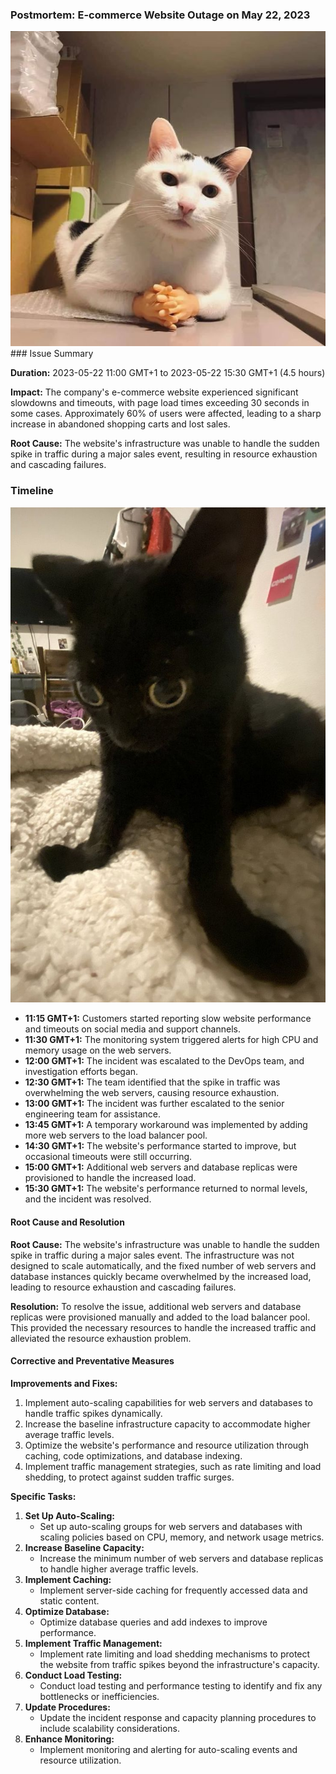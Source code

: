 ### Postmortem: E-commerce Website Outage on May 22, 2023

<img src="cat-1.jpeg" alt="">
### Issue Summary

**Duration:** 2023-05-22 11:00 GMT+1 to 2023-05-22 15:30 GMT+1 (4.5 hours)

**Impact:** The company's e-commerce website experienced significant slowdowns and timeouts, with page load times exceeding 30 seconds in some cases. Approximately 60% of users were affected, leading to a sharp increase in abandoned shopping carts and lost sales.

**Root Cause:** The website's infrastructure was unable to handle the sudden spike in traffic during a major sales event, resulting in resource exhaustion and cascading failures.

### Timeline
<img src="cat-2.jpeg" alt="">

- **11:15 GMT+1:** Customers started reporting slow website performance and timeouts on social media and support channels.
- **11:30 GMT+1:** The monitoring system triggered alerts for high CPU and memory usage on the web servers.
- **12:00 GMT+1:** The incident was escalated to the DevOps team, and investigation efforts began.
- **12:30 GMT+1:** The team identified that the spike in traffic was overwhelming the web servers, causing resource exhaustion.
- **13:00 GMT+1:** The incident was further escalated to the senior engineering team for assistance.
- **13:45 GMT+1:** A temporary workaround was implemented by adding more web servers to the load balancer pool.
- **14:30 GMT+1:** The website's performance started to improve, but occasional timeouts were still occurring.
- **15:00 GMT+1:** Additional web servers and database replicas were provisioned to handle the increased load.
- **15:30 GMT+1:** The website's performance returned to normal levels, and the incident was resolved.

#### Root Cause and Resolution

**Root Cause:** The website's infrastructure was unable to handle the sudden spike in traffic during a major sales event. The infrastructure was not designed to scale automatically, and the fixed number of web servers and database instances quickly became overwhelmed by the increased load, leading to resource exhaustion and cascading failures.

**Resolution:** To resolve the issue, additional web servers and database replicas were provisioned manually and added to the load balancer pool. This provided the necessary resources to handle the increased traffic and alleviated the resource exhaustion problem.

#### Corrective and Preventative Measures

**Improvements and Fixes:**

1. Implement auto-scaling capabilities for web servers and databases to handle traffic spikes dynamically.
2. Increase the baseline infrastructure capacity to accommodate higher average traffic levels.
3. Optimize the website's performance and resource utilization through caching, code optimizations, and database indexing.
4. Implement traffic management strategies, such as rate limiting and load shedding, to protect against sudden traffic surges.

**Specific Tasks:**

1. **Set Up Auto-Scaling:**
    - Set up auto-scaling groups for web servers and databases with scaling policies based on CPU, memory, and network usage metrics.
2. **Increase Baseline Capacity:**
    - Increase the minimum number of web servers and database replicas to handle higher average traffic levels.
3. **Implement Caching:**
    - Implement server-side caching for frequently accessed data and static content.
4. **Optimize Database:**
    - Optimize database queries and add indexes to improve performance.
5. **Implement Traffic Management:**
    - Implement rate limiting and load shedding mechanisms to protect the website from traffic spikes beyond the infrastructure's capacity.
6. **Conduct Load Testing:**
    - Conduct load testing and performance testing to identify and fix any bottlenecks or inefficiencies.
7. **Update Procedures:**
    - Update the incident response and capacity planning procedures to include scalability considerations.
8. **Enhance Monitoring:**
    - Implement monitoring and alerting for auto-scaling events and resource utilization.